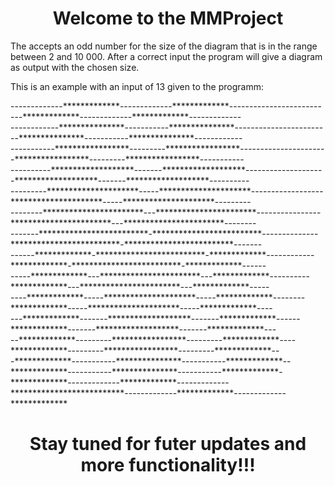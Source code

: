 <h1 align="center"> Welcome to the MMProject</h1>

The accepts an odd number for the size of the diagram that is in the range between 2 and 10 000. After a correct input the program will give a diagram as output with the chosen size.

This is an example with an input of 13 given to the programm:

<p>-------------*************-------------*************--------------------------*************-------------*************-------------<br>
   ------------***************-----------***************------------------------***************-----------***************------------<br>
   -----------*****************---------*****************----------------------*****************---------*****************-----------<br>
   ----------*******************-------*******************--------------------*******************-------*******************----------<br>
   ---------*********************-----*********************------------------*********************-----*********************---------<br>
   --------***********************---***********************----------------***********************---***********************--------<br>
   -------*************************-*************************--------------*************************-*************************-------<br>
   ------*************-*************************-*************------------*************-*************************-*************------<br>
   -----*************---***********************---*************----------*************---***********************---*************-----<br>
   ----*************-----*********************-----*************--------*************-----*********************-----*************----<br>
   ---*************-------*******************-------*************------*************-------*******************-------*************---<br>
   --*************---------*****************---------*************----*************---------*****************---------*************--<br>
   -*************-----------***************-----------*************--*************-----------***************-----------*************-<br>
   *************-------------*************-------------**************************-------------*************-------------*************</p>


<h1 align="center" fon>Stay tuned for futer updates and more functionality!!!</h1>
